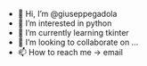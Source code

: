 - 👋 Hi, I’m @giuseppegadola
- 👀 I’m interested in python
- 🌱 I’m currently learning tkinter
- 💞️ I’m looking to collaborate on ...
- 📫 How to reach me -> email

<!---
giuseppegadola/giuseppegadola is a ✨ special ✨ repository because its `README.md` (this file) appears on your GitHub profile.
You can click the Preview link to take a look at your changes.
--->
